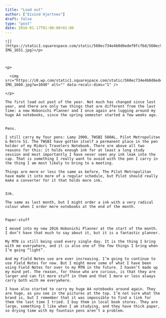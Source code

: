 ```yaml
---
title: "Load out"
author: ["Eivind Hjertnes"]
draft: false
type: "post"
date: 2016-01-17T01:00:00+01:00
---
```


```text
![](https://static1.squarespace.com/static/560ec734e4b0d6edef0fcf6d/560ec965e4b023d2c257ab18/569b93de69a91a75f8111778/1453036567457/20160117-IMG_1651.jpg)</p>



<p>

  <img src="https://i0.wp.com/static1.squarespace.com/static/560ec734e4b0d6edef0fcf6d/560ec965e4b023d2c257ab18/569b93de5dc6dec5870da3ff/1453036533527/20160117-IMG_1660.jpg?w=1040" alt="" data-recalc-dims="1" />

</p>
```

<div class="HTML">
  <div></div>

<p>

</div>

```text
The first load out post of the year. Not much has changed since last year, and there are only two things that are different from the last time: a new Hobonichi Planner and I once again are lugging around my huge A4 notebooks, since the spring semester started a few weeks ago.
```

<div class="HTML">
  <div></div>

</p>

</div>

<div class="HTML">
  <div></div>

<h2 id="pens">

</div>

```text
Pens.
```

<div class="HTML">
  <div></div>

</h2>

</div>

<div class="HTML">
  <div></div>

<p>

</div>

```text
I still carry my four pens: Lamy 2000, TWSBI 580AL, Pilot Metropolitan & Retro 51. The TWSBI have gotten itself a permanent place in the pen holder of my Midori Travelers Notebook. There are above all two reasons for this: it holds enough ink for at least a long study session and most importantly I have never seen any ink leak into the cap. That is something I really want to avoid with the pen I carry in the thing I am most likely to bring to a meeting.
```

<div class="HTML">
  <div></div>

</p>

</div>

<div class="HTML">
  <div></div>

<p>

</div>

```text
Things are more or less the same as before. The Pilot Metropolitan have made it into more of a regular schedule, but Pilot should really make a converter for it that holds more ink.
```

<div class="HTML">
  <div></div>

</p>

</div>

<div class="HTML">
  <div></div>

<h2 id="ink">

</div>

```text
Ink.
```

<div class="HTML">
  <div></div>

</h2>

</div>

<div class="HTML">
  <div></div>

<p>

</div>

```text
The same as last month, but I might order a ink with a very radical colour when I order more notebooks at the end of the month.
```

<div class="HTML">
  <div></div>

</p>

</div>

<div class="HTML">
  <div></div>

<h2 id="paperstuff">

</div>

```text
Paper-stuff
```

<div class="HTML">
  <div></div>

</h2>

</div>

<div class="HTML">
  <div></div>

<p>

</div>

```text
I moved into my new 2016 Hobonichi Planner at the start of the month. I don’t have that much to say about it, but it is a fantastic planner.
```

<div class="HTML">
  <div></div>

</p>

</div>

<div class="HTML">
  <div></div>

<p>

</div>

```text
My MTN is still being used every single day. It is the thing I bring with me everywhere, and it is also one of the few things I bring when I’m going “light”.
```

<div class="HTML">
  <div></div>

</p>

</div>

<div class="HTML">
  <div></div>

<p>

</div>

```text
And my Field Notes use are ever increasing. I’m going to continue to use Field Notes for now. But I might move some of what I have been using Field Notes for over to my MTN in the future. I haven’t made up my mind yet. The reason, for those who are curious, is that they are larger and can fit more stuff in them and that I more or less always carry both with me everywhere.
```

<div class="HTML">
  <div></div>

</p>

</div>

<div class="HTML">
  <div></div>

<p>

</div>

```text
I have also started to carry my huge A4 notebooks around again. They are huge, as you see in the pictures at the top. I’m not sure what the brand is, but I remember that it was impossible to find a link for them the last time I tried. I buy them in local book stores. They are large, something I like when I am studying, and they have thick paper, so drying time with my fountain pens aren’t a problem.
```

<div class="HTML">
  <div></div>

</p>

</div>
